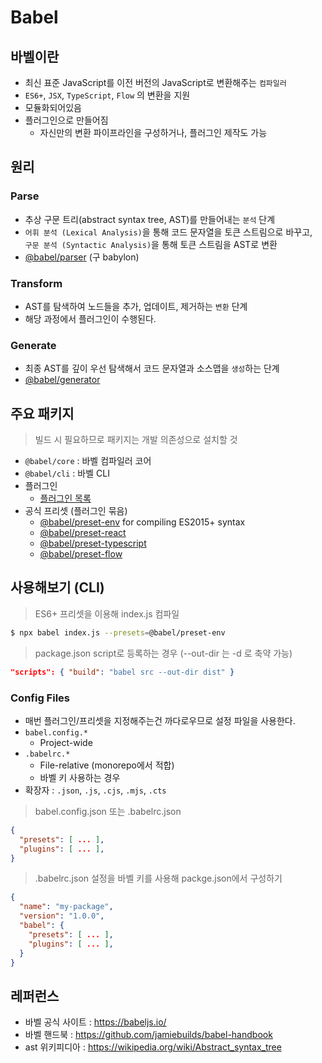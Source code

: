 # Babel

## 바벨이란

- 최신 표준 JavaScript를 이전 버전의 JavaScript로 변환해주는 `컴파일러`
- `ES6+`, `JSX`, `TypeScript`, `Flow` 의 변환을 지원
- 모듈화되어있음
- 플러그인으로 만들어짐
  - 자신만의 변환 파이프라인을 구성하거나, 플러그인 제작도 가능

## 원리

### Parse

- 추상 구문 트리(abstract syntax tree, AST)를 만들어내는 `분석` 단계
- `어휘 분석 (Lexical Analysis)`을 통해 코드 문자열을 토큰 스트림으로 바꾸고,  
  `구문 분석 (Syntactic Analysis)`을 통해 토큰 스트림을 AST로 변환
- [@babel/parser](https://babeljs.io/docs/babel-parser) (구 babylon)

### Transform

- AST를 탐색하여 노드들을 추가, 업데이트, 제거하는 `변환` 단계
- 해당 과정에서 플러그인이 수행된다.

### Generate

- 최종 AST를 깊이 우선 탐색해서 코드 문자열과 소스맵을 `생성`하는 단계
- [@babel/generator](https://babeljs.io/docs/babel-generator)

## 주요 패키지

> 빌드 시 필요하므로 패키지는 개발 의존성으로 설치할 것

- `@babel/core` : 바벨 컴파일러 코어
- `@babel/cli` : 바벨 CLI
- 플러그인
  - [플러그인 목록](https://babel.dev/docs/plugins-list)
- 공식 프리셋 (플러그인 묶음)
  - [@babel/preset-env](https://babeljs.io/docs/babel-preset-env) for compiling ES2015+ syntax
  - [@babel/preset-react](https://babeljs.io/docs/babel-preset-react)
  - [@babel/preset-typescript](https://babeljs.io/docs/babel-preset-typescript)
  - [@babel/preset-flow](https://babeljs.io/docs/babel-preset-flow)

## 사용해보기 (CLI)

> ES6+ 프리셋을 이용해 index.js 컴파일

```bash
$ npx babel index.js --presets=@babel/preset-env
```

> package.json script로 등록하는 경우 (--out-dir 는 -d 로 축약 가능)

```json
"scripts": { "build": "babel src --out-dir dist" }
```

### Config Files

- 매번 플러그인/프리셋을 지정해주는건 까다로우므로 설정 파일을 사용한다.
- `babel.config.*`
  - Project-wide
- `.babelrc.*`
  - File-relative (monorepo에서 적합)
  - 바벨 키 사용하는 경우
- 확장자 : `.json`, `.js`, `.cjs`, `.mjs`, `.cts`

> babel.config.json 또는 .babelrc.json

```json
{
  "presets": [ ... ],
  "plugins": [ ... ],
}
```

> .babelrc.json 설정을 바벨 키를 사용해 packge.json에서 구성하기

```json
{
  "name": "my-package",
  "version": "1.0.0",
  "babel": {
    "presets": [ ... ],
    "plugins": [ ... ],
  }
}
```

## 레퍼런스

- 바벨 공식 사이트 : https://babeljs.io/
- 바벨 핸드북 : https://github.com/jamiebuilds/babel-handbook
- ast 위키피디아 : https://wikipedia.org/wiki/Abstract_syntax_tree
